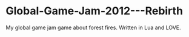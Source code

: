 Global-Game-Jam-2012---Rebirth
==============================

My global game jam game about forest fires. Written in Lua and LOVE.